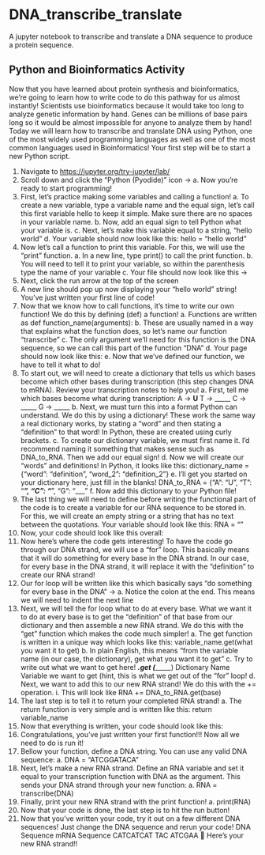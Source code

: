 # DNA_transcribe_translate
A jupyter notebook to transcribe and translate a DNA sequence to produce a protein sequence.


## Python and Bioinformatics Activity
Now that you have learned about protein synthesis and bioinformatics, we’re going to learn how 
to write code to do this pathway for us almost instantly! Scientists use bioinformatics because it 
would take too long to analyze genetic information by hand. Genes can be millions of base pairs 
long so it would be almost impossible for anyone to analyze them by hand! Today we will learn 
how to transcribe and translate DNA using Python, one of the most widely used programming 
languages as well as one of the most common languages used in Bioinformatics! Your first step 
will be to start a new Python script.
1. Navigate to https://jupyter.org/try-jupyter/lab/
2. Scroll down and click the “Python (Pyodide)” icon →
a. Now you’re ready to start programming!
3. First, let’s practice making some variables and calling a function!
a. To create a new variable, type a variable name and the equal sign, let’s call this first 
variable hello to keep it simple. Make sure there are no spaces in your variable 
name.
b. Now, add an equal sign to tell Python what your variable is.
c. Next, let’s make this variable equal to a string, “hello world”
d. Your variable should now look like this: hello = “hello world”
4. Now let’s call a function to print this variable. For this, we will use the “print” function.
a. In a new line, type print() to call the print function.
b. You will need to tell it to print your variable, so within the parenthesis type the 
name of your variable
c. Your file should now look like this →
5. Next, click the run arrow at the top of the 
screen 
6. A new line should pop up now displaying your “hello world” string! You’ve just written 
your first line of code!
7. Now that we know how to call functions, it’s time to write our own function! We do this 
by defining (def) a function!
a. Functions are written as def function_name(arguments):
b. These are usually named in a way that explains what the function does, so let’s 
name our function “transcribe”
c. The only argument we’ll need for this function is the DNA sequence, so we can call 
this part of the function “DNA”
d. Your page should now look like this:
e. Now that we’ve defined our function, we have to tell it what to do!
8. To start out, we will need to create a dictionary that tells us which bases become which 
other bases during transcription (this step changes DNA to mRNA). Review your 
transcription notes to help you!
a. First, tell me which bases become what during transcription:
A → __U__
T → _____
C → _____
G → _____
b. Next, we must turn this into a format Python can understand. We do this by using a 
dictionary! These work the same way a real dictionary works, by stating a “word” 
and then stating a “definition” to that word! In Python, these are created using curly 
brackets.
c. To create our dictionary variable, we must first name it. I’d recommend naming it 
something that makes sense such as DNA_to_RNA. Then we add our equal sign!
d. Now we will create our “words” and definitions! In Python, it looks like this: 
dictionary_name = {“word”: “definition”, “word_2”: “definition_2”}
e. I’ll get you started on your dictionary here, just fill in the blanks!
DNA_to_RNA = {“A”: “U”, “T”: “___”, “C”: “___”, “G”: “___”
f. Now add this dictionary to your Python file!
9. The last thing we will need to define before writing the functional part of the code is to 
create a variable for our RNA sequence to be stored in. For this, we will create an empty 
string or a string that has no text between the quotations. Your variable should look like 
this:
RNA = “”
10. Now, your code should look like this overall:
11. Now here’s where the code gets interesting! To have the code go through our DNA strand, 
we will use a “for” loop. This basically means that it will do something for every base in 
the DNA strand. In our case, for every base in the DNA strand, it will replace it with the 
“definition” to create our RNA strand!
12. Our for loop will be written like this which basically says 
“do something for every base in the DNA” →
a. Notice the colon at the end. This means we will need to indent the next line
13. Next, we will tell the for loop what to do at every base. What we want it to do at every base 
is to get the “definition” of that base from our dictionary and then assemble a new RNA 
strand. We do this with the “get” function which makes the code much simpler!
a. The get function is written in a unique way which looks like this:
variable_name.get(what you want it to get)
b. In plain English, this means “from the variable name (in our case, the dictionary), 
get what you want it to get”
c. Try to write out what we want to get here!
___________________.get (________________________)
 Dictionary Name Variable we want to get (hint, this is what we get out 
of the “for” loop!
d. Next, we want to add this to our new RNA strand! We do this with the += operation.
i. This will look like RNA += DNA_to_RNA.get(base)
14. The last step is to tell it to return your completed RNA strand!
a. The return function is very simple and is written like this:
return variable_name
15. Now that everything is written, your code should look like this:
16. Congratulations, you’ve just written your first function!!! Now all we need to do is run it!
17. Bellow your function, define a DNA string. You can use any valid DNA sequence:
a. DNA = “ATCGGATACA”
18. Next, let’s make a new RNA strand. Define an RNA variable and set it equal to your 
transcription function with DNA as the argument. This sends your DNA strand through 
your new function:
a. RNA = transcribe(DNA)
19. Finally, print your new RNA strand with the print function!
a. print(RNA)
20. Now that your code is done, the last step is to hit the run button! 
21. Now that you’ve written your code, try it out on a few different DNA sequences! Just 
change the DNA sequence and rerun your code! 
DNA Sequence mRNA Sequence
CATCATCAT
TAC
ATCGAA
 Here’s your new RNA strand!!
